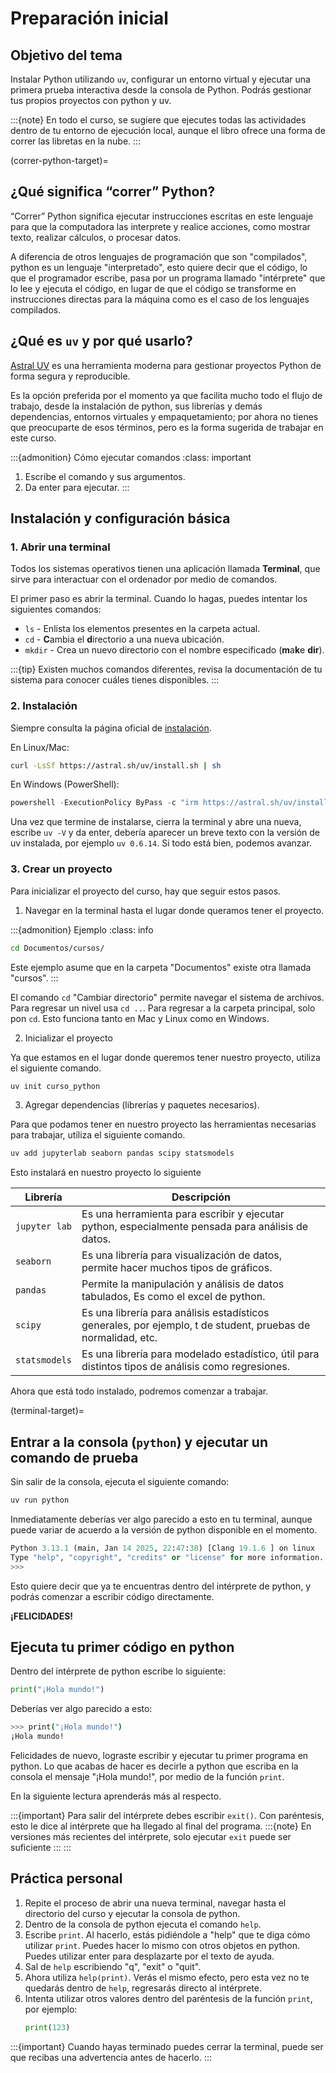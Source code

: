 # Preparación inicial

## Objetivo del tema
Instalar Python utilizando `uv`, configurar un entorno virtual y ejecutar una primera prueba interactiva desde la consola de Python. Podrás gestionar tus propios proyectos con python y uv. 

:::{note}
En todo el curso, se sugiere que ejecutes todas las actividades dentro de tu entorno de ejecución local, aunque el libro ofrece una forma de correr las libretas en la nube.
:::

(correr-python-target)=
## ¿Qué significa “correr” Python?

“Correr” Python significa ejecutar instrucciones escritas en este lenguaje para que la computadora las interprete y realice acciones, como mostrar texto, realizar cálculos, o procesar datos.

A diferencia de otros lenguajes de programación que son "compilados", python es un lenguaje "interpretado", esto quiere decir que el código, lo que el programador escribe, pasa por un programa llamado "intérprete" que lo lee y ejecuta el código, en lugar de que el código se transforme en instrucciones directas para la máquina como es el caso de los lenguajes compilados.


## ¿Qué es `uv` y por qué usarlo?

[Astral UV](https://docs.astral.sh/uv/) es una herramienta moderna para gestionar proyectos Python de forma segura y reproducible.

Es la opción preferida por el momento ya que facilita mucho todo el flujo de trabajo, desde la instalación de python, sus librerías y demás dependencias, entornos virtuales y empaquetamiento; por ahora no tienes que preocuparte de esos términos, pero es la forma sugerida de trabajar en este curso.


:::{admonition} Cómo ejecutar comandos
:class: important
1. Escribe el comando y sus argumentos.
2. Da enter para ejecutar.
:::

## Instalación y configuración básica

### 1. Abrir una terminal

Todos los sistemas operativos tienen una aplicación llamada **Terminal**, que sirve para interactuar con el ordenador por medio de comandos.

El primer paso es abrir la terminal. Cuando lo hagas, puedes intentar los siguientes comandos:

- `ls` - Enlista los elementos presentes en la carpeta actual.
- `cd` - **C**ambia el **d**irectorio a una nueva ubicación.
- `mkdir` - Crea un nuevo directorio con el nombre especificado (**m**a**k**e **dir**).

:::{tip}
Existen muchos comandos diferentes, revisa la documentación de tu sistema para conocer cuáles tienes disponibles.
:::

### 2. Instalación

Siempre consulta la página oficial de [instalación](https://docs.astral.sh/uv/getting-started/installation/).

En Linux/Mac:

```bash
curl -LsSf https://astral.sh/uv/install.sh | sh
```

En Windows (PowerShell):

```powershell
powershell -ExecutionPolicy ByPass -c "irm https://astral.sh/uv/install.ps1 | iex"
```

Una vez que termine de instalarse, cierra la terminal y abre una nueva, escribe `uv -V` y da enter, debería aparecer un breve texto con la versión de uv instalada, por ejemplo `uv 0.6.14`. Si todo está bien, podemos avanzar.

### 3. Crear un proyecto

Para inicializar el proyecto del curso, hay que seguir estos pasos.

1. Navegar en la terminal hasta el lugar donde queramos tener el proyecto.


:::{admonition} Ejemplo
:class: info
```bash 
cd Documentos/cursos/
```
Este ejemplo asume que en la carpeta "Documentos" existe otra llamada "cursos".
:::

El comando `cd` "Cambiar directorio" permite navegar el sistema de archivos. Para regresar un nivel usa `cd ..`. Para regresar a la carpeta principal, solo pon `cd`.
Esto funciona tanto en Mac y Linux como en Windows. 

2. Inicializar el proyecto

Ya que estamos en el lugar donde queremos tener nuestro proyecto, utiliza el siguiente comando.

```bash
uv init curso_python
```

3. Agregar dependencias (librerías y paquetes necesarios).

Para que podamos tener en nuestro proyecto las herramientas necesarias para trabajar, utiliza el siguiente comando.

```bash
uv add jupyterlab seaborn pandas scipy statsmodels
```

Esto instalará en nuestro proyecto lo siguiente

|Librería|Descripción|
|--------|-----------|
|`jupyter lab`| Es una herramienta para escribir y ejecutar python, especialmente pensada para análisis de datos.|
|`seaborn`| Es una librería para visualización de datos, permite hacer muchos tipos de gráficos.|
|`pandas`| Permite la manipulación y análisis de datos tabulados, Es como el excel de python.|
|`scipy`| Es una librería para análisis estadísticos generales, por ejemplo, t de student, pruebas de normalidad, etc.|
|`statsmodels`| Es una librería para modelado estadístico, útil para distintos tipos de análisis como regresiones.|

Ahora que está todo instalado, podremos comenzar a trabajar.

(terminal-target)=

## Entrar a la consola (`python`) y ejecutar un comando de prueba

Sin salir de la consola, ejecuta el siguiente comando:

```bash
uv run python
```

Inmediatamente deberías ver algo parecido a esto en tu terminal, aunque puede variar de acuerdo a la versión de python disponible en el momento.

```python
Python 3.13.1 (main, Jan 14 2025, 22:47:38) [Clang 19.1.6 ] on linux
Type "help", "copyright", "credits" or "license" for more information.
>>> 

```
Esto quiere decir que ya te encuentras dentro del intérprete de python, y podrás comenzar a escribir código directamente.

**¡FELICIDADES!**

## Ejecuta tu primer código en python

Dentro del intérprete de python escribe lo siguiente:

```python
print("¡Hola mundo!")
```

Deberías ver algo parecido a esto:

```bash
>>> print("¡Hola mundo!")
¡Hola mundo!
```

Felicidades de nuevo, lograste escribir y ejecutar tu primer programa en python.
Lo que acabas de hacer es decirle a python que escriba en la consola el mensaje "¡Hola mundo!", por medio de la función `print`.

En la siguiente lectura aprenderás más al respecto.

:::{important}
Para salir del intérprete debes escribir `exit()`. Con paréntesis, esto le dice al intérprete que ha llegado al final del programa.
:::{note}
En versiones más recientes del intérprete, solo ejecutar `exit` puede ser suficiente
:::
:::

## Práctica personal

1. Repite el proceso de abrir una nueva terminal, navegar hasta el directorio del curso y ejecutar la consola de python.
2. Dentro de la consola de python ejecuta el comando `help`.
3. Escribe `print`. Al hacerlo, estás pidiéndole a "help" que te diga cómo utilizar `print`. Puedes hacer lo mismo con otros objetos en python. Puedes utilizar enter para desplazarte por el texto de ayuda.
4. Sal de `help` escribiendo "q", "exit" o "quit".
5. Ahora utiliza `help(print)`. Verás el mismo efecto, pero esta vez no te quedarás dentro de `help`, regresarás directo al intérprete.
6. Intenta utilizar otros valores dentro del paréntesis de la función `print`, por ejemplo:
   ```python
   print(123)
   ```
:::{important}
Cuando hayas terminado puedes cerrar la terminal, puede ser que recibas una advertencia antes de hacerlo.
:::